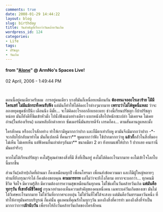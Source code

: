```yaml
---
comments: true
date: 2008-01-29 14:44:22
layout: blog
slug: birthday
title: วันสำคัญที่เรียกว่าวันคล้ายวันเกิด
wordpress_id: 124
categories:
- Life
tags:
- ปรัชญา
- วันเกิด
---
```


#### from "[Alone](http://armno.spaces.live.com/blog/cns!6B0B7CBAF8CE335!669.entry)" @ ArmNo's Spaces Live!
02 April, 2006 - 1:49:44 PM




 





ตอนนี้อยู่คนเดียวครับผม  การอยู่คนเดียว บางทีมันก็เหนื่อยเหมือนกัน
**ต้องทนเจออะไรเลวร้าย ไม่ึมีใครแชร์ ไม่มีแม้กระทั่งคนรับฟัง**
แต่มันก็ทำให้ได้คิดอะไรต่างๆมากมาย **เพราะว่าไม่ได้พูดนี่แหละ**
ว่าจะลองหยุดพูดซักปีนึง เดือนนึง ดีมั้ย... จะได้คิดอะไรออกอีกเยอะแยะ
ช่วงนี้เรียนปรัชญา ก็บ้าปรัชญาหน่อย มันก็ยังดีที่ซึมเข้าหัวมั่ง
ไปนั่งฟังแม่งอย่างเดียว แบกหนังสือไปหนักซะเปล่า ไม่เคยจด ไม่เคยอ่าน(ในห้องเรียน)
แถมหลับอีกต่างหาก ซัมเมอร์นี่มันสบายดีจัง เกรดก็คง... ตามสันดานกูแหละมั้ง

ใครสักคน หรืออะไรสักอย่าง ทำให้เรามีหูมากกว่าปาก
และก็มีตาเท่ากับหู ตามันจึงมีมากกว่าปาก -*- จะกลับไปกลับมาทำไม
มันก็แปลกดี ที่คนเรา** พูดมากกว่าฟัง ใช้ปากมากกว่าหู
**แล้วก็**กลัวในสิ่งที่มองไม่เห็น ไม่เคยเห็น แต่ฟังคนอื่นเล่าต่อๆกันมา**
ขนาดมีตา 2 ตา ยังยอมแพ้ให้ปาก 1 ปากเลย คนเรานี่มันแย่จริงๆ

หากไม่ได้เรียนปรัชญา คงไม่รู้คุณค่าของสิ่งที่มี สิ่งที่เป็นอยู่
คงไม่ได้คิดอะไรมากมาย คงไม่เข้าใจโลกใบนี้มากขึ้น

ส่วนวัน(คล้าย)เกิดที่ผ่านมา ก็คงเหมือนทุกปี เพื่อนโทรมา เพื่อนส่งข้อความมา
และก็มีผู้ใหญ่หลายๆท่านที่ยังกรุณาจำได้ ก็คงต้องขอบคุณ **ตามมารยาท**
แต่ไม่ว่าจะยังไงก็ตาม อยากจะบอกว่า...
ทุกคนมีชีวิต จิตใจ มีความรู้สึก มีความต้องการความสุขเหมือนกันทุกคน
ไม่ใช่แค่ในวันคล้ายวันเกิด **แต่มันคือทุกๆวัน ที่เขายังมีชีวิตอยู่**
กรุณาอย่ามองเห็นความสำคัญของคนหนึ่งคน เฉพาะแค่วันเกิดของเขา
มันไม่ได้วิเศษอะไรมากมาย ไม่ใช่วันที่อากาศจะอบอุ่น ไม่ใช่วันที่ไฟใต้จะสงบ
แต่มันคือวันธรรมดาวันหนึ่ง ที่ทำให้อายุมันครบบริบูรณ์ ก็แค่นั้น
ดูแลคนที่คุณรักในทุกๆวัน มองถึงสิ่งที่ควรทำ มองถึงสิ่งที่จำเป็น
มากกว่าการ**เฝ้านับวัน** เพื่อรอให้ถึงวันคล้ายวันเกิดของใครสักคน
